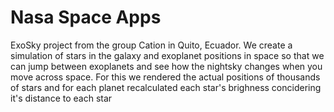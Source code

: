 # Nasa Space Apps
 ExoSky project from the group Cation in Quito, Ecuador. We create a simulation of stars in the galaxy and exoplanet positions in space so that we can jump between exoplanets and see how the nightsky changes when you move across space. For this we rendered the actual positions of thousands of stars and for each planet recalculated each star's brighness concidering it's distance to each star
